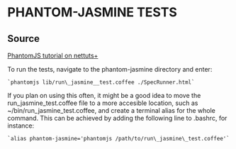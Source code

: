 # PHANTOM-JASMINE TESTS

## Source

[PhantomJS tutorial on nettuts+](net.tutsplus.com/tutorials/javascript-ajax/testing-javascript-with-phantomjs/)

To run the tests, navigate to the phantom-jasmine directory and enter:

    `phantomjs lib/run\_jasmine__test.coffee ./SpecRunner.html`

If you plan on using this often, it might be a good idea to move the
run\_jasmine\_test.coffee file to a more accesible location, such as
~/bin/run\_jasmine\_test.coffee, and create a terminal alias for the whole
command. This can be achieved by adding the following line to .bashrc, for
instance:

    `alias phantom-jasmine='phantomjs /path/to/run\_jasmine\_test.coffee'`

